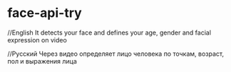 # face-api-try
//English
It detects your face and defines your age, gender and facial expression on video

//Русский
Через видео определяет лицо человека по точкам, возраст, пол и выражения лица
